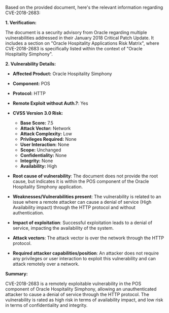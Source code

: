 Based on the provided document, here's the relevant information regarding CVE-2018-2683:

**1. Verification:**

The document is a security advisory from Oracle regarding multiple vulnerabilities addressed in their January 2018 Critical Patch Update. It includes a section on "Oracle Hospitality Applications Risk Matrix", where CVE-2018-2683 is specifically listed within the context of "Oracle Hospitality Simphony".

**2. Vulnerability Details:**

*   **Affected Product:** Oracle Hospitality Simphony
*   **Component:** POS
*   **Protocol:** HTTP
*   **Remote Exploit without Auth.?**: Yes
*   **CVSS Version 3.0 Risk:**
    *   **Base Score:** 7.5
    *   **Attack Vector:** Network
    *   **Attack Complexity:** Low
    *   **Privileges Required:** None
    *   **User Interaction:** None
    *   **Scope:** Unchanged
    *   **Confidentiality:** None
    *   **Integrity:** None
    *  **Availability:** High

*   **Root cause of vulnerability**: The document does not provide the root cause, but indicates it is within the POS component of the Oracle Hospitality Simphony application.
*   **Weaknesses/Vulnerabilities present**: The vulnerability is related to an issue where a remote attacker can cause a denial of service (High Availability impact) through the HTTP protocol and without authentication.
*   **Impact of exploitation**: Successful exploitation leads to a denial of service, impacting the availability of the system.
*   **Attack vectors**: The attack vector is over the network through the HTTP protocol.
*   **Required attacker capabilities/position**:  An attacker does not require any privileges or user interaction to exploit this vulnerability and can attack remotely over a network.

**Summary:**

CVE-2018-2683 is a remotely exploitable vulnerability in the POS component of Oracle Hospitality Simphony, allowing an unauthenticated attacker to cause a denial of service through the HTTP protocol. The vulnerability is rated as high risk in terms of availability impact, and low risk in terms of confidentiality and integrity.